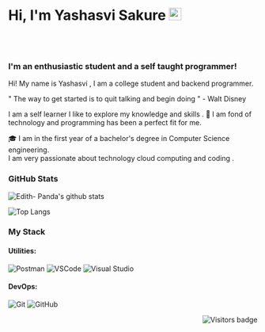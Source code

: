 
  # Hi, I'm Yashasvi Sakure <img src="https://media.giphy.com/media/hvRJCLFzcasrR4ia7z/giphy.gif" width="25px">



<br>
<br>




### **I'm an enthusiastic student and a self taught programmer!**


Hi! My name is Yashasvi , I am a college student and backend programmer. 

" The way to get started is to quit talking and begin doing " - Walt Disney


I am a self learner I like to explore my knowledge and skills .     🔎      I am fond of technology and  programming has been a perfect fit for me.


🎓  I am in the first year of a bachelor's degree in Computer Science engineering.  
  I am very passionate about technology cloud computing and coding .

   

### GitHub Stats

![Edith- Panda's github stats](https://github-readme-stats.vercel.app/api?username=Edith-panda&show_icons=true&theme=great-gatsby)

![Top Langs](https://github-readme-stats.vercel.app/api/top-langs/?username=Edith-panda&theme=great-gatsby&layout=compact)


### My Stack


#### Utilities:

![Postman](https://img.shields.io/badge/-Postman-FF6C37?style=flat&logo=postman&logoColor=white)
![VSCode](https://img.shields.io/badge/-VSCode-007ACC?style=flat&logo=visual-studio-code&logoColor=white)
![Visual Studio](https://img.shields.io/badge/-Visual%20Studio-5C2D91?style=flat&logo=visual-studio&logoColor=white)

#### DevOps:

![Git](https://img.shields.io/badge/-Git-F05032?style=flat&logo=git&logoColor=white)
![GitHub](https://img.shields.io/badge/-Github-181717?style=flat&logo=github&logoColor=white)



<a href="https://badges.pufler.dev">
    <img align="right" src="https://badges.pufler.dev/visits/Edith-panda/Edith-panda?color=yellow" alt="Visitors badge" />
 </a>

[linkedin]: https://www.linkedin.com/in/yashasvi-sakure05/
[twitter]: https://www.twitter.com/SakureYashasvi/
[gmail]: edithpanda05@gmail.com






<!---
Edith-panda/Edith-panda is a ✨ special ✨ repository because its `README.md` (this file) appears on your GitHub profile.
You can click the Preview link to take a look at your changes.
--->
